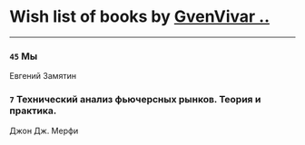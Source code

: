 # Wish list of books by [GvenVivar ..](https://www.facebook.com/app_scoped_user_id/158266434925901/)
---

### `45` Мы
Евгений Замятин

### `7` Технический анализ фьючерсных рынков. Теория и практика.
Джон Дж. Мерфи

